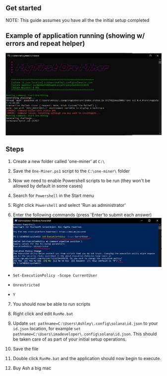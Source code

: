
## Get started

NOTE: This guide assumes you have all the the initial setup completed

## Example of application running (showing w/ errors and repeat helper)
![Example](https://github.com/ozziedev/ore-mining-for-dummies/blob/main/Example.PNG?raw=true)

## Steps
1. Create a new folder called 'one-miner' at `C:\`

2. Save the `One-Miner.ps1` script to the `C:\one-miner\` folder 

3. Now we need to enable Powershell scripts to be run (they won't be allowed by default in some cases)

4. Search for `Powershell` in the Start menu

5. Right click `Powershell` and select 'Run as administrator'

6. Enter the following commands (press 'Enter'to submit each answer)
![Execution policy](https://github.com/ozziedev/ore-mining-for-dummies/blob/main/Execution-Policy-Setup.png?raw=true)

-  `Set-ExecutionPolicy -Scope CurrentUser`

-  `Unrestricted`

-  `Y`
 
7. You should now be able to run scripts

8. Right click and edit `RunMe.bat`

9. Update `set pathname=C:\Users\Ashley\.config\solana\id.json` to your `id.json` location, for example `set pathname=C:\Users\imadeveloper\.config\solana\id.json`. This should be taken care of as part of your initial setup operations.

10. Save the file

11. Double click `RunMe.bat` and the application should now begin to execute.

12. Buy Ash a big mac
